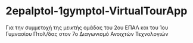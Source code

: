 # 2epalptol-1gymptol-VirtualTourApp
Για την συμμετοχή της μεικτής ομάδας του 2ου ΕΠΑΛ και του 1ου Γυμνασίου Πτολ/δας στον 7ο Διαγωνισμό Ανοιχτών Τεχνολογιών
